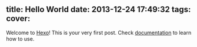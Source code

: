 title: Hello World
date: 2013-12-24 17:49:32
tags:
cover:
---

Welcome to [Hexo](http://zespia.tw/hexo)! This is your very first post. Check [documentation](http://zespia.tw/hexo/docs) to learn how to use.
